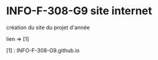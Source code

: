 # INFO-F-308-G9 site internet 

création du site du projet d'année

lien =>  [1]

[1] : INFO-F-308-G9.github.io



